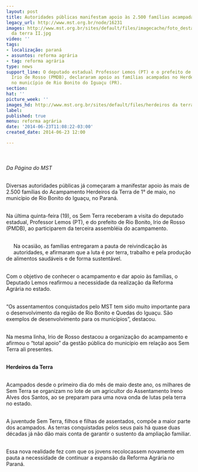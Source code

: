 ```yaml
---
layout: post
title: Autoridades públicas manifestam apoio às 2.500 famílias acampadas no PR
legacy_url: http://www.mst.org.br/node/16231
images: http://www.mst.org.br/sites/default/files/imagecache/foto_destaque/herdeiros
  da terra II.jpg
video: ''
tags:
- localização: paraná
- assuntos: reforma agrária
- tag: reforma agrária
type: news
support_line: O deputado estadual Professor Lemos (PT) e o prefeito de Rio Bonito,
  Irio de Rosso (PMDB), declararam apoio as famílias acampadas no Herdeiros da Terra,
  no município de Rio Bonito do Iguaçu (PR).
section: 
hat: ''
picture_week: ''
images_hd: http://www.mst.org.br/sites/default/files/herdeiros da terra II.jpg
label: 
published: true
menu: reforma agrária
date: '2014-06-23T11:08:22-03:00'
created_date: 2014-06-23 12:00

---
```

<p><img style="margin: 10px;" src="http://www.mst.org.br/sites/default/files/herdeiros%20da%20terra.jpg" alt=""><br><br><em>Da Página do MST</em></p><p><em><br></em>Diversas autoridades públicas já começaram a manifestar apoio às mais de 2.500 famílias do Acampamento Herdeiros da Terra de 1° de maio, no município de Rio Bonito do Iguaçu, no Paraná.</p><p><br>Na última quinta-feira (19), os Sem Terra receberam a visita do deputado estadual, Professor Lemos (PT), e do prefeito de Rio Bonito, Irio de Rosso (PMDB), ao participarem da terceira assembléia do acampamento.</p><p><br><img style="margin: 10px; float: left;" src="http://www.mst.org.br/sites/default/files/professor%20lemos.jpg" alt="">Na ocasião, as famílias entregaram a pauta de reivindicação às autoridades, e afirmaram que a luta é por terra, trabalho e pela produção de alimentos saudáveis e de forma sustentável.</p><p><br>Com o objetivo de conhecer o acampamento e dar apoio às famílias, o Deputado Lemos reafirmou a necessidade da realização da Reforma Agrária no estado.&nbsp;</p><p><br>“Os assentamentos conquistados pelo MST tem sido muito importante para o desenvolvimento da região de Rio Bonito e Quedas do Iguaçu. São exemplos de desenvolvimento para os municípios”, destacou.</p><p style="text-align: left;"><br>Na mesma linha, Irio de Rosso destacou a organização do acampamento e afirmou o “total apoio” da gestão pública do município em relação aos Sem Terra ali presentes.</p><p><br><img style="margin: 10px; float: right;" src="http://www.mst.org.br/sites/default/files/irio%20de%20rosso.jpg" alt=""><strong>Herdeiros da Terra</strong></p><p><br>Acampados desde o primeiro dia do mês de maio deste ano, os milhares de Sem Terra se organizam no lote de um agricultor do Assentamento Ireno Alves dos Santos, ao se preparam para uma nova onda de lutas pela terra no estado.</p><p><br>A juventude Sem Terra, filhos e filhas de assentados, compõe a maior parte dos acampados. As terras conquistadas pelos seus pais há quase duas décadas já não dão mais conta de garantir o sustento da ampliação familiar.</p><p><br>Essa nova realidade fez com que os jovens recolocassem novamente em pauta a necessidade de continuar a expansão da Reforma Agrária no Paraná.</p><p>&nbsp;</p>
